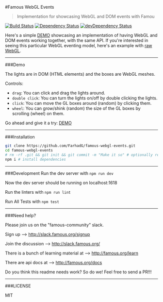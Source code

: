 #Famous WebGL Events
> Implementation for showcasing WebGL and DOM events with Famou

[![Build Status](https://travis-ci.org/Famous/engine-seed.svg?branch=master)](https://travis-ci.org/Famous/engine-seed)  [![Dependency Status](https://david-dm.org/famous/engine-seed.svg)](https://david-dm.org/famous/engine-seed) [![devDependency Status](https://david-dm.org/famous/engine-seed/dev-status.svg)](https://david-dm.org/famous/engine-seed#info=devDependencies)

Here's a simple <a href="https://api-te.famo.us/codemanager/v1/containers/69aba046-aa3b-47ca-b111-537b86ce969e/share" target="_blank">DEMO</a> showcasing an implementation of having WebGL and DOM events working together, with the same API. If you're interested in seeing this particular WebGL eventing model, here's an example with <a href="https://github.com/FarhadG/webgl-picking" target="_blank">raw WebGL</a>.

---

###Demo

The lights are in DOM (HTML elements) and the boxes are WebGL meshes.

Controls:
- `drag`: You can click and drag the lights around.
- `double click`: You can turn the lights on/off by double clicking the lights.
- `click`: You can move the GL boxes around (random) by clicking them.
- `wheel`: You can grow/shink (random) the size of the GL boxes by scrolling (wheel) on them.

Go ahead and give it a try: <a href="https://api-te.famo.us/codemanager/v1/containers/69aba046-aa3b-47ca-b111-537b86ce969e/share" target="_blank">DEMO</a>

---

###Installation

```bash
git clone https://github.com/FarhadG/famous-webgl-events.git
cd famous-webgl-events
# rm -rf .git && git init && git commit -m "Make it so" # optionally reset git history
npm i # install dependencies
```

---

###Development
Run the dev server with ```npm run dev```

Now the dev server should be running on localhost:1618

Run the linters with ```npm run lint```

Run All Tests with ```npm test```

---

###Need help?

Please join us on the "famous-community" slack.

Sign up --> http://slack.famous.org/signup

Join the discussion --> http://slack.famous.org/

There is a bunch of learning material at --> http://famous.org/learn

There are api docs at -->
http://famous.org/docs


Do you think this readme needs work? So do we! Feel free to send a PR!!!

---

###LICENSE

MIT

